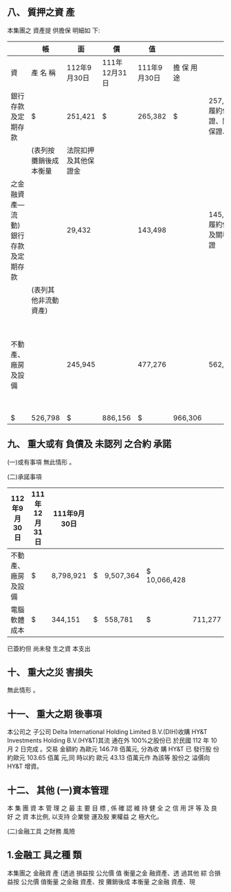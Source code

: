 
## 八、 質押之資 產

本集團之 資產提 供擔保 明細如 下:

|                                     | 帳                    | 面                   | 價            | 值           |             |                              |                    |
|-------------------------------------|-----------------------|----------------------|---------------|--------------|-------------|------------------------------|--------------------|
| 資                                  | 產 名 稱              | 112年9月30日         | 111年12月31日 | 111年9月30日 | 擔 保 用 途 |                              |                    |
| 銀行存款及定期存款                  | $                     | 251,421              | $             | 265,382      | $           | 257,856 履約保證、關稅保證、 |                    |
|                                     | (表列按攤銷後成本衡量 | 法院扣押及其他保證金 |               |              |             |                              |                    |
| 之金融資產—流動) 銀行存款及定期存款 |                       | 29,432               |               | 143,498      |             | 145,597 履約保證及關稅保證   |                    |
|                                     | (表列其他非流動資產)  |                      |               |              |             |                              |                    |
| 不動產、廠房及設備                  |                       | 245,945              |               | 477,276      |             | 562,853                      | 長期借款暨額度擔保 |
| $                                   | 526,798               | $                    | 886,156       | $            | 966,306     |                              |                    |

## 九、 重大或有 負債及 未認列 之合約 承諾

(一)或有事項 無此情形 。

(二)承諾事項

| 112年9月30日       | 111年12月31日   | 111年9月30日   |    |           |              |         |
|--------------------|-----------------|----------------|----|-----------|--------------|---------|
| 不動產、廠房及設備 | $               | 8,798,921      | $  | 9,507,364 | $ 10,066,428 |         |
| 電腦軟體成本       | $               | 344,151        | $  | 558,781   | $            | 711,277 |

已簽約但 尚未發 生之資 本支出

## 十、 重大之災 害損失

無此情形 。

## 十一、 重大之期 後事項

本公司之 子公司 Delta International Holding Limited B.V.(DIH)收購 HY&T Investments Holding B.V.(HY&T)其流 通在外 100%之股份已 於民國 112 年 10 月 2 日完成 。交易 金額約 為歐元 146.78 佰萬元, 分為收 購 HY&T 已 發行股 份 約歐元 103.65 佰萬 元,同 時以約 歐元 43.13 佰萬元作 為該等 股份之 溢價向 HY&T 增資。

## 十二、 其他 (一)資本管理

本 集 團 資 本 管 理 之 最 主 要 目 標 , 係 確 認 維 持 健 全 之 信 用 評 等 及 良 好 之 資 本比例, 以支持 企業營 運及股 東權益 之 極大化。

(二)金融工具 之財務 風險

## 1.金融工 具之種 類

本集團之 金融資 產 (透過 損益按 公允價 值 衡量之金 融資產、透 過其他 綜 合損益按 公允價 值衡量 之金融 資產、按 攤銷後成 本衡量 之金融 資產、現